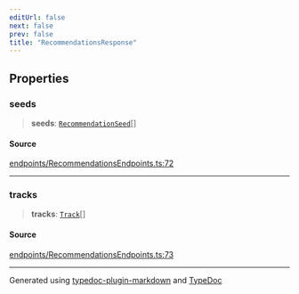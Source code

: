 ```yaml
---
editUrl: false
next: false
prev: false
title: "RecommendationsResponse"
---
```


## Properties

### seeds

> **seeds**: [`RecommendationSeed`](/api/interfaces/recommendationseed/)[]

#### Source

[endpoints/RecommendationsEndpoints.ts:72](https://github.com/fostertheweb/spotify-web-sdk/blob/8d95f4b/src/endpoints/RecommendationsEndpoints.ts#L72)

***

### tracks

> **tracks**: [`Track`](/api/interfaces/track/)[]

#### Source

[endpoints/RecommendationsEndpoints.ts:73](https://github.com/fostertheweb/spotify-web-sdk/blob/8d95f4b/src/endpoints/RecommendationsEndpoints.ts#L73)

***

Generated using [typedoc-plugin-markdown](https://www.npmjs.com/package/typedoc-plugin-markdown) and [TypeDoc](https://typedoc.org/)
